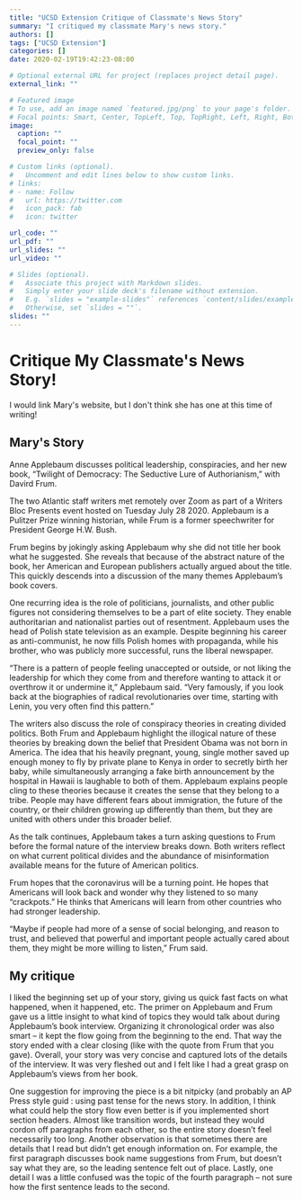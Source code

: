 ```yaml
---
title: "UCSD Extension Critique of Classmate's News Story"
summary: "I critiqued my classmate Mary's news story."
authors: []
tags: ["UCSD Extension"]
categories: []
date: 2020-02-19T19:42:23-08:00

# Optional external URL for project (replaces project detail page).
external_link: ""

# Featured image
# To use, add an image named `featured.jpg/png` to your page's folder.
# Focal points: Smart, Center, TopLeft, Top, TopRight, Left, Right, BottomLeft, Bottom, BottomRight.
image:
  caption: ""
  focal_point: ""
  preview_only: false

# Custom links (optional).
#   Uncomment and edit lines below to show custom links.
# links:
# - name: Follow
#   url: https://twitter.com
#   icon_pack: fab
#   icon: twitter

url_code: ""
url_pdf: ""
url_slides: ""
url_video: ""

# Slides (optional).
#   Associate this project with Markdown slides.
#   Simply enter your slide deck's filename without extension.
#   E.g. `slides = "example-slides"` references `content/slides/example-slides.md`.
#   Otherwise, set `slides = ""`.
slides: ""
---
```

# Critique My Classmate's News Story!

I would link Mary's website, but I don't think she has one at this time of writing!

## Mary's Story

Anne Applebaum discusses political leadership, conspiracies, and her new book, “Twilight of Democracy: The Seductive Lure of Authorianism,” with Davird Frum. 

The two Atlantic staff writers met remotely over Zoom as part of a Writers Bloc Presents event hosted on Tuesday July 28 2020. Applebaum is a Pulitzer Prize winning historian, while Frum is a former speechwriter for President George H.W. Bush. 

Frum begins by jokingly asking Applebaum why she did not title her book what he suggested. She reveals that because of the abstract nature of the book, her American and European publishers actually argued about the title. This quickly descends into a discussion of the many themes Applebaum’s book covers. 

One recurring idea is the role of politicians, journalists, and other public figures not considering themselves to be a part of elite society. They enable authoritarian and nationalist parties out of resentment. Applebaum uses the head of Polish state television as an example. Despite beginning his career as anti-communist, he now fills Polish homes with propaganda, while his brother, who was publicly more successful, runs the liberal newspaper. 

“There is a pattern of people feeling unaccepted or outside, or not liking the leadership for which they come from and therefore wanting to attack it or overthrow it or undermine it,” Applebaum said. “Very famously, if you look back at the biographies of radical revolutionaries over time, starting with Lenin, you very often find this pattern.”

The writers also discuss the role of conspiracy theories in creating divided politics. Both Frum and Applebaum highlight the illogical nature of these theories by breaking down the belief that President Obama was not born in America. The idea that his heavily pregnant, young, single mother saved up enough money to fly by private plane to Kenya in order to secretly birth her baby, while simultaneously arranging a fake birth announcement by the hospital in Hawaii is laughable to both of them. Applebaum explains people cling to these theories because it creates the sense that they belong to a tribe. People may have different fears about immigration, the future of the country, or their children growing up differently than them, but they are united with others under this broader belief. 

As the talk continues, Applebaum takes a turn asking questions to Frum before the formal nature of the interview breaks down. Both writers reflect on what current political divides and the abundance of misinformation available means for the future of American politics. 

Frum hopes that the coronavirus will be a turning point. He hopes that Americans will look back and wonder why they listened to so many “crackpots.” He thinks that Americans will learn from other countries who had stronger leadership. 

“Maybe if people had more of a sense of social belonging, and reason to trust, and believed that powerful and important people actually cared about them, they might be more willing to listen,” Frum said.



## My critique

I liked the beginning set up of your story, giving us quick fast facts on what happened, when it happened, etc. The primer on Applebaum and Frum gave us a little insight to what kind of topics they would talk about during Applebaum’s book interview. Organizing it chronological order was also smart – it kept the flow going from the beginning to the end. That way the story ended with a clear closing (like with the quote from Frum that you gave). Overall, your story was very concise and captured lots of the details of the interview. It was very fleshed out and I felt like I had a great grasp on Applebaum’s views from her book. 


One suggestion for improving the piece is a bit nitpicky (and probably an AP Press style guid : using past tense for the news story. In addition, I think what could help the story flow even better is if you implemented short section headers. Almost like transition words, but instead they would cordon off paragraphs from each other, so the entire story doesn’t feel necessarily too long. Another observation is that sometimes there are details that I read but didn’t get enough information on. For example, the first paragraph discusses book name suggestions from Frum, but doesn’t say what they are, so the leading sentence felt out of place. Lastly, one detail I was a little confused was the topic of the fourth paragraph – not sure how the first sentence leads to the second. 

